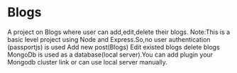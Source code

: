 # Blogs
A project on Blogs where user can add,edit,delete their blogs.
Note:This is a basic level project using Node and Express.So,no user authentication (passportjs) is used
Add new post(Blogs)
Edit existed blogs
delete blogs
MongoDb is used as a database(local server).You can add plugin your Mongodb cluster link or can use local server manually.
